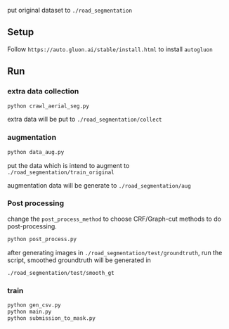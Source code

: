 put original dataset to `./road_segmentation`


## Setup
Follow `https://auto.gluon.ai/stable/install.html` to install `autogluon`


## Run

### extra data collection

```python
python crawl_aerial_seg.py
```

extra data will be put to `./road_segmentation/collect`

### augmentation

```python
python data_aug.py
```

put the data which is intend to augment to `./road_segmentation/train_original`

augmentation data will be generate to `./road_segmentation/aug`

### Post processing
change the `post_process_method` to choose CRF/Graph-cut methods to do post-processing.
```python
python post_process.py
```

after generating images in `./road_segmentation/test/groundtruth`, run the script, smoothed groundtruth will be generated in  

`./road_segmentation/test/smooth_gt`

### train

```python
python gen_csv.py
python main.py
python submission_to_mask.py
```

